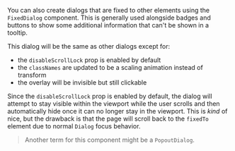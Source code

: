You can also create dialogs that are fixed to other elements using the
`FixedDialog` component. This is generally used alongside badges and buttons to
show some additional information that can't be shown in a tooltip.

This dialog will be the same as other dialogs except for:

- the `disableScrollLock` prop is enabled by default
- the `classNames` are updated to be a scaling animation instead of transform
- the overlay will be invisible but still clickable

Since the `disableScrollLock` prop is enabled by default, the dialog will
attempt to stay visible within the viewport while the user scrolls and then
automatically hide once it can no longer stay in the viewport. This is _kind_ of
nice, but the drawback is that the page will scroll back to the `fixedTo`
element due to normal `Dialog` focus behavior.

> Another term for this component might be a `PopoutDialog`.
